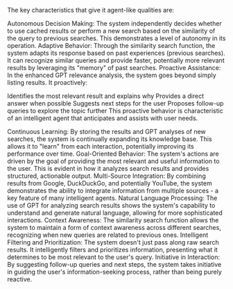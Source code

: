 The key characteristics that give it agent-like qualities are:

Autonomous Decision Making:
The system independently decides whether to use cached results or perform a new search based on the similarity of the query to previous searches. This demonstrates a level of autonomy in its operation.
Adaptive Behavior:
Through the similarity search function, the system adapts its response based on past experiences (previous searches). It can recognize similar queries and provide faster, potentially more relevant results by leveraging its "memory" of past searches.
Proactive Assistance:
In the enhanced GPT relevance analysis, the system goes beyond simply listing results. It proactively:

Identifies the most relevant result and explains why
Provides a direct answer when possible
Suggests next steps for the user
Proposes follow-up queries to explore the topic further
This proactive behavior is characteristic of an intelligent agent that anticipates and assists with user needs.


Continuous Learning:
By storing the results and GPT analyses of new searches, the system is continually expanding its knowledge base. This allows it to "learn" from each interaction, potentially improving its performance over time.
Goal-Oriented Behavior:
The system's actions are driven by the goal of providing the most relevant and useful information to the user. This is evident in how it analyzes search results and provides structured, actionable output.
Multi-Source Integration:
By combining results from Google, DuckDuckGo, and potentially YouTube, the system demonstrates the ability to integrate information from multiple sources - a key feature of many intelligent agents.
Natural Language Processing:
The use of GPT for analyzing search results shows the system's capability to understand and generate natural language, allowing for more sophisticated interactions.
Context Awareness:
The similarity search function allows the system to maintain a form of context awareness across different searches, recognizing when new queries are related to previous ones.
Intelligent Filtering and Prioritization:
The system doesn't just pass along raw search results. It intelligently filters and prioritizes information, presenting what it determines to be most relevant to the user's query.
Initiative in Interaction:
By suggesting follow-up queries and next steps, the system takes initiative in guiding the user's information-seeking process, rather than being purely reactive.